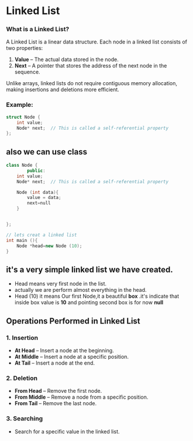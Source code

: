 # Linked List

### What is a Linked List?

A Linked List is a linear data structure. Each node in a linked list consists of two properties:

1. **Value** – The actual data stored in the node.
2. **Next** – A pointer that stores the address of the next node in the sequence.

Unlike arrays, linked lists do not require contiguous memory allocation, making insertions and deletions more efficient.

### Example:

```cpp
struct Node {
    int value;
    Node* next;  // This is called a self-referential property
};
```

## also we can use class

```cpp
class Node {
        public:
    int value;
    Node* next;  // This is called a self-referential property

    Node (int data){
        value = data;
        next=null
    }


};

// lets creat a linked list
int main (){
    Node *head=new Node (10);
}
```

## it's a very simple linked list we have created.

- Head means very first node in the list.
- actually we are perform almost everything in the head.
- Head (10) it means Our first Node,it a beautiful **box** .it's indicate that inside box value is **10** and
  pointing second box is for now **null**

## Operations Performed in Linked List

### 1. Insertion

- **At Head** – Insert a node at the beginning.
- **At Middle** – Insert a node at a specific position.
- **At Tail** – Insert a node at the end.

### 2. Deletion

- **From Head** – Remove the first node.
- **From Middle** – Remove a node from a specific position.
- **From Tail** – Remove the last node.

### 3. Searching

- Search for a specific value in the linked list.
